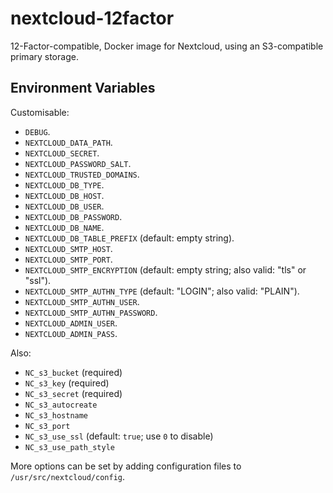 # nextcloud-12factor
12-Factor-compatible, Docker image for Nextcloud, using an S3-compatible
primary storage.

## Environment Variables

Customisable:

- `DEBUG`.
- `NEXTCLOUD_DATA_PATH`.
- `NEXTCLOUD_SECRET`.
- `NEXTCLOUD_PASSWORD_SALT`.
- `NEXTCLOUD_TRUSTED_DOMAINS`.
- `NEXTCLOUD_DB_TYPE`.
- `NEXTCLOUD_DB_HOST`.
- `NEXTCLOUD_DB_USER`.
- `NEXTCLOUD_DB_PASSWORD`.
- `NEXTCLOUD_DB_NAME`.
- `NEXTCLOUD_DB_TABLE_PREFIX` (default: empty string).
- `NEXTCLOUD_SMTP_HOST`.
- `NEXTCLOUD_SMTP_PORT`.
- `NEXTCLOUD_SMTP_ENCRYPTION` (default: empty string; also valid: "tls" or "ssl").
- `NEXTCLOUD_SMTP_AUTHN_TYPE` (default: "LOGIN"; also valid: "PLAIN").
- `NEXTCLOUD_SMTP_AUTHN_USER`.
- `NEXTCLOUD_SMTP_AUTHN_PASSWORD`.
- `NEXTCLOUD_ADMIN_USER`.
- `NEXTCLOUD_ADMIN_PASS`.

Also:

- `NC_s3_bucket` (required)
- `NC_s3_key` (required)
- `NC_s3_secret` (required)
- `NC_s3_autocreate`
- `NC_s3_hostname`
- `NC_s3_port`
- `NC_s3_use_ssl` (default: `true`; use `0` to disable)
- `NC_s3_use_path_style`

More options can be set by adding configuration files to `/usr/src/nextcloud/config`.

